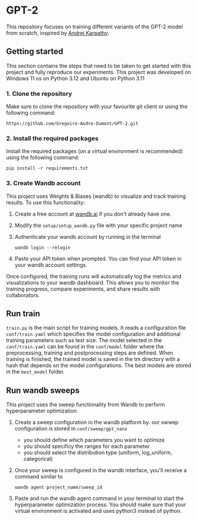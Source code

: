 # GPT-2

This repository focuses on training different variants of the GPT-2 model from scratch, inspired by [Andrej Karpathy](https://github.com/karpathy).

## Getting started

This section contains the steps that need to be taken to get started with this project and fully reproduce our experiments.
This project was developed on Windows 11 os on Python 3.12 and Ubuntu on Python 3.11

### 1. Clone the repository

Make sure to clone the repository with your favourite git client or using the following command:

```
https://github.com/Gregoire-Andre-Dumont/GPT-2.git
```

### 2. Install the required packages

Install the required packages (on a virtual environment is recommended) using the following command:

```shell
pip install -r requirements.txt
```

### 3. Create Wandb account

This project uses Weights & Biases (wandb) to visualize and track training results. To use this functionality:

1. Create a free account at [wandb.ai](https://wandb.ai/site) if you don't already have one.
   
2. Modify the `setup/setup_wandb.py` file with your specific project name
   
3. Authenticate your wandb account by running in the terminal
   ```shell
   wandb login --relogin
   ```
   
4. Paste your API token when prompted. You can find your API token in your wandb account settings.

Once configured, the training runs will automatically log the metrics and visualizations to your wandb dashboard. This allows you to monitor the training progress, compare experiments, and share results with collaborators.

## Run train

`train.py` is the main script for training models. It reads a configuration file `conf/train.yaml` which specifies the model configuration and additional training parameters such as test size. The model selected in the `conf/train.yaml` can be found in the `conf/model` folder where the preprocessing, training and postprocessing steps are defined. When training is finished, the trained model is saved in the tm directory with a hash that depends on the model configurations. The best models are stored in the `best_model` folder.

## Run wandb sweeps

This project uses the sweep functionality from Wandb to perform hyperparameter optimization.

1. Create a sweep configuration in the wandb platform by. our swwep configuration is stored in `conf/sweep/gpt_nano`
   - you should define which parameters you want to optimize
   - you should specificy the ranges for each parameter
   - you should select the distribution type (uniform, log_uniform, categorical)
  
2. Once your sweep is configured in the wandb interface, you'll receive a command similar to
    ```shell
   wandb agent project_name/sweep_id
   ```
3. Paste and run the wandb agent command in your terminal to start the hyperparameter optimization process. You should make sure that your virtual environment is activated and uses python3 instead of python.





